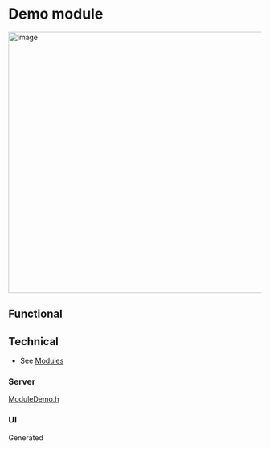 # Demo module

<img width="519" alt="image" src="https://github.com/user-attachments/assets/96a0483d-8044-4145-82fc-edbc0563e62d" />

## Functional

## Technical

* See [Modules](../modules.md)

### Server

[ModuleDemo.h](https://github.com/ewowi/MoonBase/blob/main/src/custom/ModuleDemo.h)

### UI

Generated
